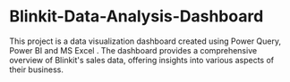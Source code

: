 # Blinkit-Data-Analysis-Dashboard
This project is a data visualization dashboard created using Power Query, Power BI and MS Excel . The dashboard provides a comprehensive overview of Blinkit's sales data, offering insights into various aspects of their business.
